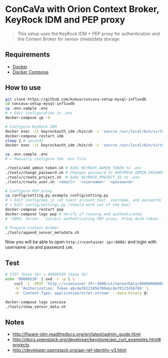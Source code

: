 # ConCaVa with Orion Context Broker, KeyRock IDM and PEP proxy

> This setup uses the KeyRock IDM + PEP proxy for authentication and the Context Broker for sensor (meta)data storage.

## Requirements

- [Docker](https://docs.docker.com/engine/installation/)
- [Docker Compose](https://docs.docker.com/compose/install/)

## How to use

```bash
git clone https://github.com/kukua/concava-setup-mysql-influxdb
cd concava-setup-mysql-influxdb
cp .env.sample .env
# > Edit configuration in .env
docker-compose up -d

# Configure KeyRock IDM
docker exec -it keyrockauth_idm /bin/sh -c 'source /usr/local/bin/virtualenvwrapper.sh && workon idm_tools && fab keystone.database_create'
docker-compose restart idm
sleep 2 # seconds
docker exec -it keyrockauth_idm /bin/sh -c 'source /usr/local/bin/virtualenvwrapper.sh && workon idm_tools && fab keystone.populate'

cp .env.sample .env
# > Manually configure the .env file

./tools/add_admin_token.sh # Adds KEYROCK_ADMIN_TOKEN to .env
./tools/change_password.sh # Changes password to $KEYROCK_ADMIN_PASSWORD
./tools/create_project.sh  # Adds KEYROCK_PROJECT_ID to .env
./tools/create_user.sh '<email>' '<username>' '<password>'

# Configure PEP proxy
cp config/setting.py.example config/setting.py
# > Edit config/pep.js (at least account_host, username, and password)
# > Edit config/settings.py (should work out of the box)
docker-compose restart pep
docker-compose logs pep # Verify if running and authenticated
# "INFO: Server - Success authenticating PEP proxy. Proxy Auth-token: ..."

# Prepare Context Broker
./tools/append_sensor_metadata.sh
```

Now you will be able to open `http://<container ip>:8000/` and login with username `idm` and password `idm`.

## Test

```bash
# 1337 (base 10) = 00000539 (base 16)
echo '00000539' | xxd -r -p | \
	curl -i -XPUT 'http://<container IP>:3000/v1/sensorData/0000000000000001' \
	-H 'Authorization: Token abcdef0123456789abcdef0123456789' \
	-H 'Content-Type: application/octet-stream' --data-binary @-

docker-compose logs concava
./tools/show_sensor_data.sh
```

## Notes

- http://fiware-idm.readthedocs.org/en/latest/admin_guide.html
- http://docs.openstack.org/developer/keystone/api_curl_examples.html#projects
- http://developer.openstack.org/api-ref-identity-v3.html
